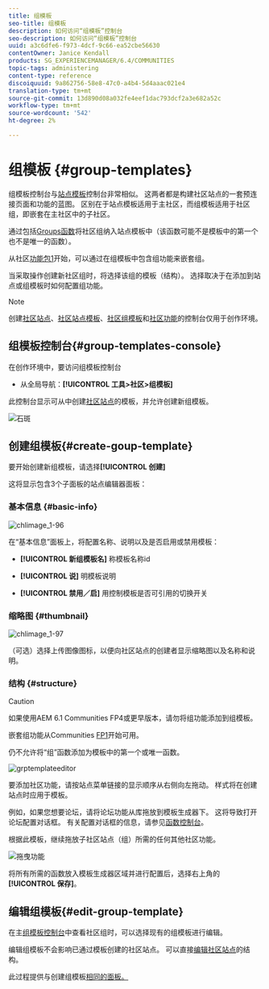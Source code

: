 ```yaml
---
title: 组模板
seo-title: 组模板
description: 如何访问“组模板”控制台
seo-description: 如何访问“组模板”控制台
uuid: a3c6dfe6-f973-4dcf-9c66-ea52cbe56630
contentOwner: Janice Kendall
products: SG_EXPERIENCEMANAGER/6.4/COMMUNITIES
topic-tags: administering
content-type: reference
discoiquuid: 9a862756-58e8-47c0-a4b4-5d4aaac021e4
translation-type: tm+mt
source-git-commit: 13d890d08a032fe4eef1dac793dcf2a3e682a52c
workflow-type: tm+mt
source-wordcount: '542'
ht-degree: 2%

---
```



# 组模板 {#group-templates}

组模板控制台与[站点模板](sites.md)控制台非常相似。 这两者都是构建社区站点的一套预连接页面和功能的蓝图。 区别在于站点模板适用于主社区，而组模板适用于社区组，即嵌套在主社区中的子社区。

通过包括[Groups函数](functions.md#groups-function)将社区组纳入站点模板中（该函数可能不是模板中的第一个也不是唯一的函数）。

从社区[功能包1](deploy-communities.md#latestfeaturepack)开始，可以通过在组模板中包含组功能来嵌套组。

当采取操作创建新社区组时，将选择该组的模板（结构）。 选择取决于在添加到站点或组模板时如何配置组功能。

>[!NOTE]
>
>创建[社区站点](sites-console.md)、[社区站点模板](sites.md)、[社区组模板](tools-groups.md)和[社区功能](functions.md)的控制台仅用于创作环境。

## 组模板控制台{#group-templates-console}

在创作环境中，要访问组模板控制台

* 从全局导航：**[!UICONTROL 工具>社区>组模板]**

此控制台显示可从中创建[社区站点](sites-console.md)的模板，并允许创建新组模板。

![石斑](assets/groupstemplate.png)

## 创建组模板{#create-goup-template}

要开始创建新组模板，请选择&#x200B;**[!UICONTROL 创建]**

这将显示包含3个子面板的站点编辑器面板：

### 基本信息 {#basic-info}

![chlimage_1-96](assets/chlimage_1-96.png)

在“基本信息”面板上，将配置名称、说明以及是否启用或禁用模板：

* **[!UICONTROL 新组模板名]**
称模板名称id

* **[!UICONTROL 说]**
明模板说明

* **[!UICONTROL 禁用／启]**
用控制模板是否可引用的切换开关

### 缩略图 {#thumbnail}

![chlimage_1-97](assets/chlimage_1-97.png)

（可选）选择上传图像图标，以便向社区站点的创建者显示缩略图以及名称和说明。

### 结构 {#structure}

>[!CAUTION]
>
>如果使用AEM 6.1 Communities FP4或更早版本，请勿将组功能添加到组模板。
>
>嵌套组功能从Communities [FP1](communities.md#latestfeaturepack)开始可用。
>
>仍不允许将“组”函数添加为模板中的第一个或唯一函数。

![grptemplateeditor](assets/grptemplateeditor.png)

要添加社区功能，请按站点菜单链接的显示顺序从右侧向左拖动。 样式将在创建站点时应用于模板。

例如，如果您想要论坛，请将论坛功能从库拖放到模板生成器下。 这将导致打开论坛配置对话框。 有关配置对话框的信息，请参见[函数控制台](functions.md)。

根据此模板，继续拖放子社区站点（组）所需的任何其他社区功能。

![拖曳功能](assets/dragfunctions.png)

将所有所需的函数放入模板生成器区域并进行配置后，选择右上角的&#x200B;**[!UICONTROL 保存]**。

## 编辑组模板{#edit-group-template}

在主[组模板控制台](#group-templates-console)中查看社区组时，可以选择现有的组模板进行编辑。

编辑组模板不会影响已通过模板创建的社区站点。 可以直接[编辑社区站点](sites-console.md#modify-structure)的结构。

此过程提供与创建组模板[相同的面板。](#create-goup-template)
